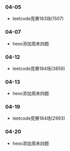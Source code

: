 ### 04-05
* leetcode竞赛183场(1507)
### 04-07
* hexo添加周末四题
### 04-12
* leetcode竞赛184场(3859)
### 04-13
* hexo添加周末四题
### 04-19
* leetcode竞赛184场(2993)
### 04-20
* hexo添加周末四题
